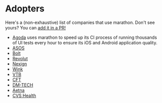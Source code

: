 # Adopters

Here's a (non-exhaustive) list of companies that use marathon. Don't see yours? You
can [add it in a PR!](https://github.com/MarathonLabs/marathon/edit/develop/ADOPTERS.md)

* [Agoda](https://github.com/agoda-com) uses marathon to speed up its CI process of running thousands of UI tests every hour to ensure its
  iOS and Android application quality.
* [ASOS](https://www.asos.com)
* [Bolt](https://github.com/bolteu)
* [Revolut](https://github.com/revolut-mobile)
* [Nexign](https://nexign.com)
* [Wink](https://wink.ru)
* [VTB](https://www.vtb.ru)
* [CFT](https://www.cft.ru)
* [DM-TECH](https://dmtech.team)
* [Aetna](https://www.aetna.com) 
* [CVS Health](https://www.cvshealth.com)
